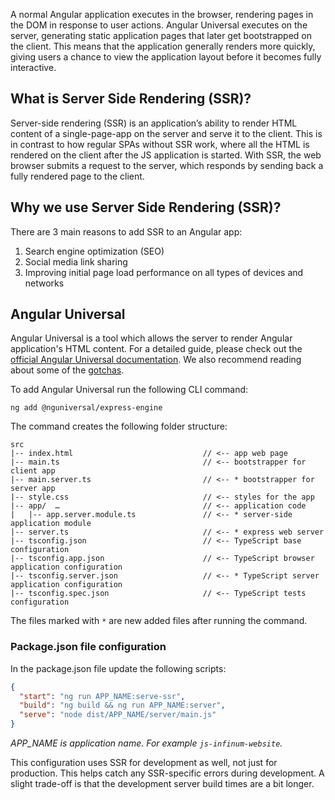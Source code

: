 A normal Angular application executes in the browser, rendering pages in the DOM in response to user actions. Angular
Universal executes on the server, generating static application pages that later get bootstrapped on the client. This
means that the application generally renders more quickly, giving users a chance to view the application layout before
it becomes fully interactive.

## What is Server Side Rendering (SSR)?

Server-side rendering (SSR) is an application’s ability to render HTML content of a single-page-app on the server and
serve it to the client. This is in contrast to how regular SPAs without SSR work, where all the HTML is rendered on the
client after the JS application is started. With SSR, the web browser submits a request to the server, which responds by
sending back a fully rendered page to the client.

## Why we use Server Side Rendering (SSR)?

There are 3 main reasons to add SSR to an Angular app:

1. Search engine optimization (SEO)
2. Social media link sharing
3. Improving initial page load performance on all types of devices and networks

## Angular Universal

Angular Universal is a tool which allows the server to render Angular application's HTML content.
For a detailed guide, please check out
the [official Angular Universal documentation](https://angular.io/guide/universal). We also recommend reading about some
of the [gotchas](https://github.com/angular/universal/blob/main/docs/gotchas.md).

To add Angular Universal run the following CLI command:

```
ng add @nguniversal/express-engine
```

The command creates the following folder structure:

```text
src
|-- index.html                             // <-- app web page
|-- main.ts                                // <-- bootstrapper for client app
|-- main.server.ts                         // <-- * bootstrapper for server app
|-- style.css                              // <-- styles for the app
|-- app/  …                                // <-- application code
|   |-- app.server.module.ts               // <-- * server-side application module
|-- server.ts                              // <-- * express web server
|-- tsconfig.json                          // <-- TypeScript base configuration
|-- tsconfig.app.json                      // <-- TypeScript browser application configuration
|-- tsconfig.server.json                   // <-- * TypeScript server application configuration
|-- tsconfig.spec.json                     // <-- TypeScript tests configuration
```

The files marked with `*` are new added files after running the command.

### Package.json file configuration

In the package.json file update the following scripts:

```json
{
  "start": "ng run APP_NAME:serve-ssr",
  "build": "ng build && ng run APP_NAME:server",
  "serve": "node dist/APP_NAME/server/main.js"
}
```

_APP_NAME is application name. For example `js-infinum-website`._

This configuration uses SSR for development as well, not just for production. This helps catch any SSR-specific errors
during development. A slight trade-off is that the development server build times are a bit longer.



